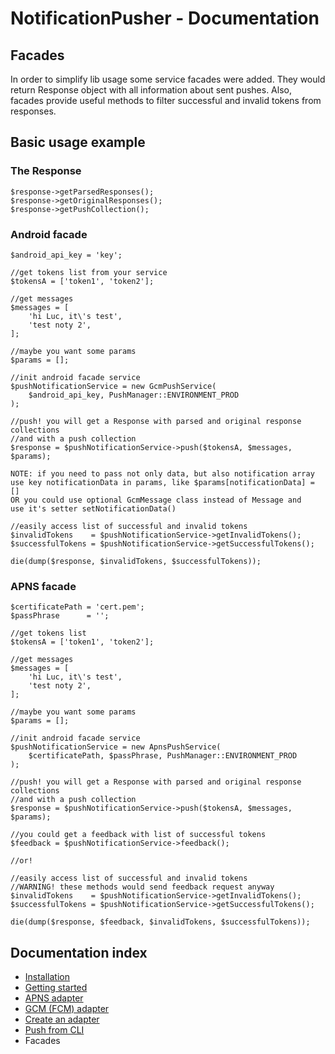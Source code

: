 # NotificationPusher - Documentation

## Facades

In order to simplify lib usage some service facades were added. 
They would return Response object with all information about sent pushes.
Also, facades provide useful methods to filter successful and invalid tokens from responses.

## Basic usage example

### The Response

```
$response->getParsedResponses();
$response->getOriginalResponses();
$response->getPushCollection();
```

### Android facade

```
$android_api_key = 'key';

//get tokens list from your service
$tokensA = ['token1', 'token2'];

//get messages
$messages = [
    'hi Luc, it\'s test',
    'test noty 2',
];

//maybe you want some params
$params = [];

//init android facade service
$pushNotificationService = new GcmPushService(
    $android_api_key, PushManager::ENVIRONMENT_PROD
);

//push! you will get a Response with parsed and original response collections
//and with a push collection
$response = $pushNotificationService->push($tokensA, $messages, $params);

NOTE: if you need to pass not only data, but also notification array
use key notificationData in params, like $params[notificationData] = []
OR you could use optional GcmMessage class instead of Message and
use it's setter setNotificationData()

//easily access list of successful and invalid tokens
$invalidTokens    = $pushNotificationService->getInvalidTokens();
$successfulTokens = $pushNotificationService->getSuccessfulTokens();

die(dump($response, $invalidTokens, $successfulTokens));
```

### APNS facade

```
$certificatePath = 'cert.pem';
$passPhrase      = '';

//get tokens list
$tokensA = ['token1', 'token2'];

//get messages
$messages = [
    'hi Luc, it\'s test',
    'test noty 2',
];

//maybe you want some params
$params = [];

//init android facade service
$pushNotificationService = new ApnsPushService(
    $certificatePath, $passPhrase, PushManager::ENVIRONMENT_PROD
);

//push! you will get a Response with parsed and original response collections
//and with a push collection
$response = $pushNotificationService->push($tokensA, $messages, $params);

//you could get a feedback with list of successful tokens
$feedback = $pushNotificationService->feedback();

//or!

//easily access list of successful and invalid tokens
//WARNING! these methods would send feedback request anyway
$invalidTokens    = $pushNotificationService->getInvalidTokens();
$successfulTokens = $pushNotificationService->getSuccessfulTokens();

die(dump($response, $feedback, $invalidTokens, $successfulTokens));
```

## Documentation index

* [Installation](https://github.com/Ph3nol/NotificationPusher/blob/master/doc/installation.md)
* [Getting started](https://github.com/Ph3nol/NotificationPusher/blob/master/doc/getting-started.md)
* [APNS adapter](https://github.com/Ph3nol/NotificationPusher/blob/master/doc/apns-adapter.md)
* [GCM (FCM) adapter](https://github.com/Ph3nol/NotificationPusher/blob/master/doc/gcm-fcm-adapter.md)
* [Create an adapter](https://github.com/Ph3nol/NotificationPusher/blob/master/doc/create-an-adapter.md)
* [Push from CLI](https://github.com/Ph3nol/NotificationPusher/blob/master/doc/push-from-cli.md)
* Facades